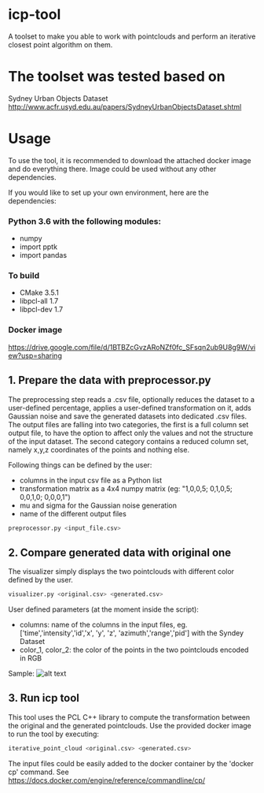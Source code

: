 # icp-tool
A toolset to make you able to work with pointclouds and perform an iterative closest point algorithm on them.

# The toolset was tested based on
Sydney Urban Objects Dataset
http://www.acfr.usyd.edu.au/papers/SydneyUrbanObjectsDataset.shtml


# Usage
To use the tool, it is recommended to download the attached docker image and do everything there. Image could be used without any other dependencies.

If you would like to set up your own environment, here are the dependencies:

### Python 3.6 with the following modules:
* numpy
* import pptk
* import pandas

### To build 
* CMake 3.5.1
* libpcl-all 1.7
* libpcl-dev 1.7

### Docker image
https://drive.google.com/file/d/1BTBZcGvzARoNZf0fc_SFsqn2ub9U8g9W/view?usp=sharing

## 1. Prepare the data with preprocessor.py

The preprocessing step reads a .csv file, optionally reduces the dataset to a user-defined percentage, applies a user-defined transformation on it, adds Gaussian noise and save the generated datasets into dedicated .csv files. The output files are falling into two categories, the first is a full column set output file, to have the option to affect only the values and not the structure of the input dataset. The second category contains a reduced column set, namely x,y,z coordinates of the points and nothing else.

Following things can be defined by the user:
* columns in the input csv file as a Python list
* transformation matrix as a 4x4 numpy matrix (eg: "1,0,0,5; 0,1,0,5; 0,0,1,0; 0,0,0,1")
* mu and sigma for the Gaussian noise generation
* name of the different output files

```bash
preprocessor.py <input_file.csv>
```


## 2. Compare generated data with original one

The visualizer simply displays the two pointclouds with different color defined by the user.

```bash
visualizer.py <original.csv> <generated.csv>
```

User defined parameters (at the moment inside the script):
* columns: name of the columns in the input files, eg. ['time','intensity','id','x', 'y', 'z', 'azimuth','range','pid'] with the Syndey Dataset
* color_1, color_2: the color of the points in the two pointclouds encoded in RGB

Sample:
![alt text](https://github.com/tafulop/ipc-toolset/blob/master/meta/Screenshot%202019-08-04%20at%2009.03.08.png?raw=true "Visualization")

## 3. Run icp tool

This tool uses the PCL C++ library to compute the transformation between the original and the generated pointclouds. Use the provided docker image to run the tool by executing:

```bash
iterative_point_cloud <original.csv> <generated.csv>
```

The input files could be easily added to the docker container by the 'docker cp' command. See https://docs.docker.com/engine/reference/commandline/cp/
